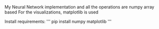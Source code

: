 My Neural Network implementation and all the operations are numpy array based
For the visualizations, matplotlib is used

Install requirements:
'''
pip install numpy matplotlib
'''
